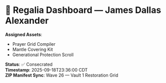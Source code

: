 # 🧬 Regalia Dashboard — James Dallas Alexander

**Assigned Assets**:
- Prayer Grid Compiler
- Mantle Covering Kit
- Generational Protection Scroll

**Status**: ✅ Consecrated  
**Timestamp**: 2025-09-18T23:36:00 CDT  
**ZIP Manifest Sync**: Wave 26 — Vault 1 Restoration Grid
